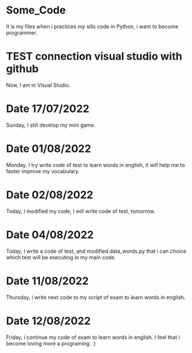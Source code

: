 # Some_Code
It is my files when i practices my sills code in Python, i want to become programmer.

# TEST connection visual studio with github
Now, I am in Visual Studio. 

# Date 17/07/2022
Sunday, I still develop my mini game.

# Date 01/08/2022

Monday, I try write code of test to learn words in english, it will help me to faster improve my vocabulary.

# Date 02/08/2022

Today, I modified my code, I will write code of test, tomorrow.

# Date 04/08/2022

Today, I write a code of test, and modified data_words.py that i can choice which test will be executing in my main code.

# Date 11/08/2022

Thursday, i write next code to my script of exam to learn words in english. 

# Date 12/08/2022

Friday, i continue my code of exam to learn words in english. I feel that i become loving more  a programing. :)